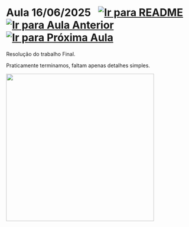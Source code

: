 # Aula 16/06/2025 &nbsp; [![Ir para README](https://img.shields.io/badge/Indice-Verde?style=for-the-badge)](../README.md#indice) &nbsp; [![Ir para Aula Anterior](https://img.shields.io/badge/Anterior-Aula%2014-007ACC?style=for-the-badge)](../aulas/13-06-2025.md) [![Ir para Próxima Aula](https://img.shields.io/badge/Próxima-Aula%2016-007ACC?style=for-the-badge)](../aulas/17-06-2025.md)

<p> 
  Resolução do trabalho Final.
</p> 

<p> 
Praticamente terminamos, faltam apenas detalhes simples.
</p>

<img src="" width="400" />

